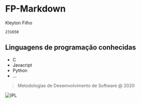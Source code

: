 # FP-Markdown
Kleyton Filho

`231650`

## Linguagens de programação conhecidas

 - C
 - Javacript
 - Python
 - ...

 >Metodologias de Desemvolvimento de Software @ 2020

![IPL](https://eduportugal.eu/wp-content/uploads/2017/08/eduportugal_ipleiria_n.jpg)
